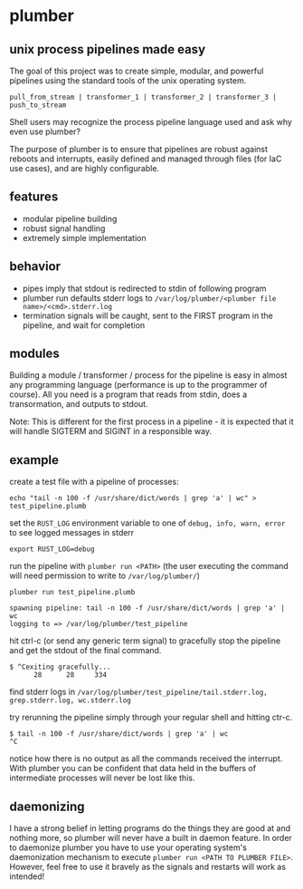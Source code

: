 # plumber
## unix process pipelines made easy

The goal of this project was to create simple, modular, and powerful pipelines using the standard tools of the unix operating system.

```pull_from_stream | transformer_1 | transformer_2 | transformer_3 | push_to_stream```

Shell users may recognize the process pipeline language used and ask why even use plumber?

The purpose of plumber is to ensure that pipelines are robust against reboots and interrupts, easily defined and managed through files (for IaC use cases), and are highly configurable.

## features
- modular pipeline building
- robust signal handling
- extremely simple implementation

## behavior
- pipes imply that stdout is redirected to stdin of following program
- plumber run defaults stderr logs to ```/var/log/plumber/<plumber file name>/<cmd>.stderr.log```
- termination signals will be caught, sent to the FIRST program in the pipeline, and wait for completion

## modules
Building a module / transformer / process for the pipeline is easy in almost any programming language (performance is up to the programmer of course). All you need is a program that reads from stdin, does a transormation, and outputs to stdout.

Note: This is different for the first process in a pipeline - it is expected that it will handle SIGTERM and SIGINT in a responsible way.

## example
create a test file with a pipeline of processes:
```
echo "tail -n 100 -f /usr/share/dict/words | grep 'a' | wc" > test_pipeline.plumb
```
set the ```RUST_LOG``` environment variable to one of ```debug, info, warn, error``` to see logged messages in stderr
```
export RUST_LOG=debug
```
run the pipeline with ```plumber run <PATH>``` (the user executing the command will need permission to write to ```/var/log/plumber/```)
```
plumber run test_pipeline.plumb
```
```
spawning pipeline: tail -n 100 -f /usr/share/dict/words | grep 'a' | wc
logging to => /var/log/plumber/test_pipeline
```
hit ctrl-c (or send any generic term signal) to gracefully stop the pipeline and get the stdout of the final command.
```
$ ^Cexiting gracefully...
      28      28     334
```
find stderr logs in ```/var/log/plumber/test_pipeline/tail.stderr.log, grep.stderr.log, wc.stderr.log```

try rerunning the pipeline simply through your regular shell and hitting ctr-c.
```
$ tail -n 100 -f /usr/share/dict/words | grep 'a' | wc
^C
```
notice how there is no output as all the commands received the interrupt. With plumber you can be confident that data held in the buffers of intermediate processes will never be lost like this.

## daemonizing
I have a strong belief in letting programs do the things they are good at and nothing more, so plumber will never have a built in daemon feature. In order to daemonize plumber you have to use your operating system's daemonization mechanism to execute ```plumber run <PATH TO PLUMBER FILE>```. However, feel free to use it bravely as the signals and restarts will work as intended!
